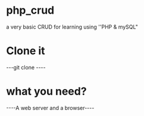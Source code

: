 # php_crud
a very basic CRUD for learning using ''PHP &amp; mySQL"


# Clone it
---git clone ----

# what you need?
----A web server and a browser----

